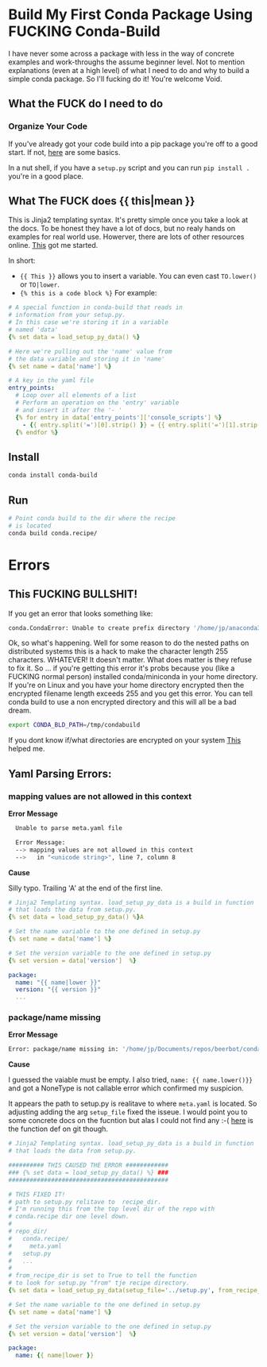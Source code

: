 # Build My First Conda Package Using FUCKING Conda-Build

I have never some across a package with less in the way of concrete examples and work-throughs the assume beginner level.  Not to mention explanations (even at a high level) of what I need to do and why to build a simple conda package. So I'll fucking do it! You're welcome Void.

## What the FUCK do I need to do

### Organize Your Code

If you've already got your code build into a pip package you're off to a good start. If not, [here](https://pythonhosted.org/an_example_pypi_project/setuptools.html#setting-up-setup-py) are some basics.

In a nut shell, if you have a `setup.py` script and you can run `pip install .` you're in a good place.

## What The FUCK does {{ this|mean }}

This is Jinja2 templating syntax. It's pretty simple once you take a look at the docs. To be honest they have a lot of docs, but no realy hands on examples for real world use. Howerver, there are lots of other resources online. [This](http://zetcode.com/python/jinja/) got me started.

In short:
  - `{{ This }}` allows you to insert a variable. You can even cast `TO.lower()` or `TO|lower`.
  - `{% this is a code block %}` For example:

  ```yaml
  # A special function in conda-build that reads in
  # information from your setup.py.
  # In this case we're storing it in a variable
  # named 'data'
  {% set data = load_setup_py_data() %}

  # Here we're pulling out the 'name' value from
  # the data variable and storing it in 'name'
  {% set name = data['name'] %}

  # A key in the yaml file
  entry_points:
    # Loop over all elements of a list
    # Perform an operation on the 'entry' variable
    # and insert it after the '- '
    {% for entry in data['entry_points']['console_scripts'] %}
      - {{ entry.split('=')[0].strip() }} = {{ entry.split('=')[1].strip() }}
    {% endfor %}
  ```

## Install

```bash
conda install conda-build
```

## Run

```bash
# Point conda build to the dir where the recipe
# is located
conda build conda.recipe/
```

# Errors

## This FUCKING BULLSHIT!

If you get an error that looks something like:

```bash
conda.CondaError: Unable to create prefix directory '/home/jp/anaconda3/conda-bld/beerbot_1588215699220/_h_env_placehold_placehold_placehold_placehold_placehold_placehold_placehold_placehold_placehold_placehold_placehold_placehold_placehold_placehold_placehold_placehold_placehold_placehold_placehold_placeho'.
```

Ok, so what's happening. Well for some reason to do the nested paths on distributed systems this is a hack to make the character length 255 characters. WHATEVER! It doesn't matter. What does matter is they refuse to fix it. So ... if you're getting this error it's probs because you (like a FUCKING normal person) installed conda/miniconda in your home directory. If you're on Linux and you have your home directory encrypted then the encrypted filename length exceeds 255 and you get this error. You can tell conda build to use a non encrypted directory and this will all be a bad dream.

```bash
export CONDA_BLD_PATH=/tmp/condabuild
```

If you dont know if/what directories are encrypted on your system [This](https://askubuntu.com/questions/187323/how-can-i-confirm-that-im-using-ecryptfs) helped me.

## Yaml Parsing Errors:


### mapping values are not allowed in this context

**Error Message**
```bash
  Unable to parse meta.yaml file

  Error Message:
  --> mapping values are not allowed in this context
  -->   in "<unicode string>", line 7, column 8
```

**Cause**

Silly typo. Trailing 'A' at the end of the first line.
```yaml
# Jinja2 Templating syntax. load_setup_py_data is a build in function
# that loads the data from setup.py.
{% set data = load_setup_py_data() %}A

# Set the name variable to the one defined in setup.py
{% set name = data['name'] %}

# Set the version variable to the one defined in setup.py
{% set version = data['version']  %}

package:
  name: "{{ name|lower }}"
  version: "{{ version }}"
  ...
```
### package/name missing

**Error Message**

```bash
Error: package/name missing in: '/home/jp/Documents/repos/beerbot/conda.recipe/meta.yaml'
```

**Cause**

I guessed the vaiable must be empty. I also tried, `name: {{ name.lower()}}` and got a NoneType is not callable error which confirmed my suspicion.

It appears the path to setup.py is realitave to where `meta.yaml` is located. So adjusting adding the arg `setup_file` fixed the isseue. I would point you to some concrete docs on the fucntion but alas I could not find any :-( [here](https://github.com/conda/conda-build/blob/master/conda_build/_load_setup_py_data.py) is the function def on git though.

```Yaml
# Jinja2 Templating syntax. load_setup_py_data is a build in function
# that loads the data from setup.py.

########## THIS CAUSED THE ERROR ############
### {% set data = load_setup_py_data() %} ###
#############################################

# THIS FIXED IT!
# path to setup.py relitave to  recipe_dir.
# I'm running this from the top level dir of the repo with
# conda.recipe dir one level down.
#
# repo_dir/
#   conda.recipe/
#     meta.yaml
#   setup.py
#   ...
#
# from_recipe_dir is set to True to tell the function
# to look for setup.py "from" tje recipe directory.
{% set data = load_setup_py_data(setup_file='../setup.py', from_recipe_dir=True, recipe_dir='./conda.recipe/') %}

# Set the name variable to the one defined in setup.py
{% set name = data['name'] %}

# Set the version variable to the one defined in setup.py
{% set version = data['version']  %}

package:
  name: {{ name|lower }}

```

